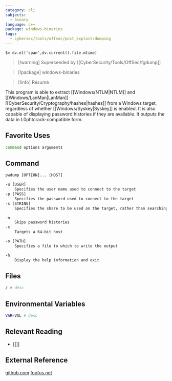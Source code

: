 ```yaml
---
category: cli
subjects:
  - binary
language: c++
package: windows-binaries
tags:
  - cybersec/tools/offsec/post_exploit/dumping
---
```


`$= dv.el('span',dv.current().file.mtime)`
> [!warning] Superseeded by [[CyberSecurity/Tools/OffSec/fgdump]]

> [!package] windows-binaries

> [!info] Résumé

This program is able to extract [[Windows/NTLM|NTLM]] and [[Windows/LanMan|LanMan]] [[CyberSecurity/Cryptography/hashes|hashes]] from a Windows target, regardless of whether [[Windows/Syskey|Syskey]] is enabled. It is also capable of displaying password histories if they are available. It outputs the data in L0phtcrack-compatible form.

## Favorite Uses
```sh
command options arguments
```

## Command
```txt
pwdump [OPTION]... [HOST]

-u [USER]
	Specifies the user name used to connect to the target
-p [PASS]
	Specifies the password used to connect to the target
-s [STRING]
	Specifies the share to be used on the target, rather than searching for one

-n
	Skips password histories
-x
	Targets a 64-bit host

-o [PATH]
	Specifies a file to which to write the output

-h
	Display the help information and exit
```

## Files
```bash
/ # desc
```

## Environmental Variables
```bash
VAR=VAL # desc
```

## Relevant Reading
- [[]]

## External Reference
[github.com](github)
[foofus.net](http://foofus.net/goons/fizzgig/pwdump/)
